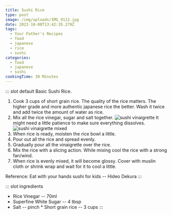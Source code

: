 ```yaml
---
title: Sushi Rice
type: post
image: /img/uploads/IMG_9112.jpg
date: 2022-10-08T13:42:35.279Z
tags:
  - Your Father's Recipes
  - food
  - japanese
  - rice
  - sushi
categories:
  - food
  - japanese
  - sushi
cookingTime: 30 Minutes
---
```

::: slot default
Basic Sushi Rice.

<!-- more -->

1. Cook 3 cups of short grain rice. The quality of the rice matters. The higher grade and more authentic japanese rice the better. Wash it twice and add twice the amount of water as rice.
2. Mix all the rice vinegar, sugar and salt together.
![sushi vinaigrette](/img/uploads/IMG_9099.jpg "sushi vinaigrette") 
I﻿t might need a little patience to make sure everything dissolves.
![sushi vinaigrette mixed](/img/uploads/IMG_9101.jpg "sushi vinaigrette mixed")
3. When rice is ready, moisten the rice bowl a little. 
4. Pour out all the rice and spread evenly.
5. Gradually pour all the vinaigrette over the rice.
6. Mix the rice with a slicing action. While mixing cool the rice with a strong fan/wind.
7. When rice is evenly mixed, it will become glossy. Cover with muslin cloth or shrink wrap and wait for it to cool a little.

R﻿eference: Eat with your hands sushi for kids -- Hideo Dekura
:::

::: slot ingredients

* Rice Vinegar -- 70ml
* Superfine White Sugar -- 4 tbsp
* Salt -- pinch
*﻿ Short grain rice -- 3 cups
  :::